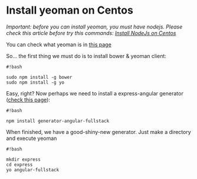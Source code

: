 # Install yeoman on Centos #

*Important: before you can install yeoman, you must have nodejs. Please check this article before try this commands: [Install NodeJs on Centos](nodejs)*

You can check what yeoman is in [this page](http://yeoman.io/)

So... the first thing we must do is to install bower & yeoman client:


```
#!bash

sudo npm install -g bower
sudo npm install -g yo
```

Easy, right? Now perhaps we need to install a express-angular generator ([check this page](https://www.npmjs.org/package/generator-angular-fullstack)):

```
#!bash

npm install generator-angular-fullstack
```

When finished, we have a good-shiny-new generator. Just make a directory and execute yeoman

```
#!bash

mkdir express
cd express
yo angular-fullstack
```


